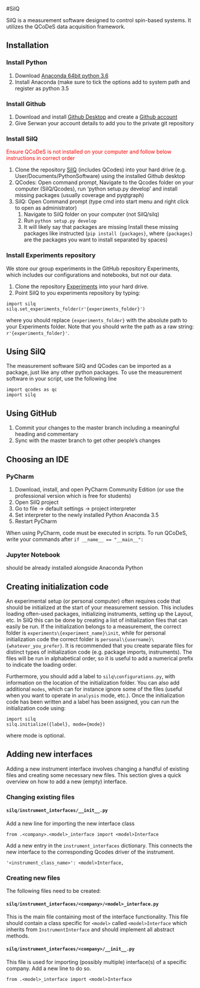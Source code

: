 #SilQ

SilQ is a measurement software designed to control spin-based systems. It utilizes the QCoDeS data acquisition framework.


## Installation

### Install Python
1.	Download [Anaconda 64bit python 3.6](https://www.continuum.io/downloads)
2.	Install Anaconda (make sure to tick the options add to system path and register as python 3.5

### Install Github
1.	Download and install [Github Desktop](https://desktop.github.com/) and create a [Github account](https://github.com/)
2.	Give Serwan your account details to add you to the private git repository

### Install SilQ
<span style="color:red">Ensure QCoDeS is not installed on your computer and
follow below instructions in correct order</span>
1.	Clone the repository [SilQ](https://github.com/nulinspiratie/SilQ) (includes QCodes) into your hard drive
    (e.g. User/Documents/PythonSoftware) using the installed Github desktop
2.	QCodes: Open command prompt, Navigate to the Qcodes folder on your computer (SilQ/Qcodes),
    run ‘python setup.py develop’ and install missing packages (usually coverage and pyqtgraph)
3.	SilQ: Open Command prompt (type cmd into start menu and right click to open as administrator)
    1.	Navigate to SilQ folder on your computer (not SilQ/silq)
    3.	Run `python setup.py develop`
    4.	It will likely say that packages are missing
        Install these missing packages like instructed (`pip install {packages}`, where `{packages}` are the packages you want to install separated by spaces)

### Install Experiments repository
We store our group experiments in the GitHub repository Experiments, which includes our configurations and notebooks, but not our data.
1. Clone the repository [Experiments](https://github.com/nulinspiratie/experiments) into your hard drive.
2. Point SilQ to you experiments repository by typing:
```
import silq
silq.set_experiments_folder(r'{experiments_folder}')
```
where you should replace `{experiments_folder}` with the absolute path to your Experiments folder.
Note that you should write the path as a raw string: `r'{experiments_folder}'`.

## Using SilQ
The measurement software SilQ and QCodes can be imported as a package, just like any other python packages.
To use the measurement software in your script, use the following line
```
import qcodes as qc
import silq
```


## Using GitHub
1.	Commit your changes to the master branch including a meaningful heading and commentary
2.	Sync with the master branch to get other people’s changes

## Choosing an IDE
### PyCharm
1.	Download, install, and open PyCharm Community Edition (or use the professional version which is free for students)
2.	Open SilQ project
3.	Go to file -> default settings -> project interpreter
4.	Set interpreter to the newly installed Python Anaconda 3.5
5.	Restart PyCharm

When using PyCharm, code must be executed in scripts. To run QCoDeS, write your commands after `if __name__ == "__main__":`

### Jupyter Notebook
should be already installed alongside Anaconda Python


## Creating initialization code
An experimental setup (or personal computer) often requires code that should be initialized at the start of your measurement session.
This includes loading often-used packages, initializing instruments, setting up the Layout, etc.
In SilQ this can be done by creating a list of initialization files that can easily be run.
If the initialization belongs to a measurement, the correct folder is `experiments\{experiment_name}\init`, while for personal initialization code the correct folder is `personal\{username}\{whatever_you_prefer}`.
It is recommended that you create separate files for distinct types of initialization code (e.g. package imports, instruments).
The files will be run in alphabetical order, so it is useful to add a numerical prefix to indicate the loading order.

Furthermore, you should add a label to `silq\configurations.py`, with information on the location of the initialization folder.
You can also add additional `modes`, which can for instance ignore some of the files (useful when you want to operate in `analysis` mode, etc.).
Once the initialization code has been written and a label has been assigned, you can run the initialization code using:

```
import silq
silq.initialize({label}, mode={mode})
```
where mode is optional.


## Adding new interfaces
Adding a new instrument interface involves changing a handful of existing files and creating some necessary new files.
This section gives a quick overview on how to add a new (empty) interface.
 
### Changing existing files
#### `silq/instrument_interfaces/__init__.py`

Add a new line for importing the new interface class 

```
from .<company>.<model>_interface import <model>Interface
```

Add a new entry in the `instrument_interfaces` dictionary. This connects the new interface to the corresponding Qcodes driver of the instrument. 

```
'<instrument_class_name>': <model>Interface,
```

### Creating new files
The following files need to be created:

#### `silq/instrument_interfaces/<company>/<model>_interface.py`

This is the main file containing most of the interface functionality. This file should contain a class specific for `<model>` called `<model>Interface` which inherits from `InstrumentInterface` and should implement all abstract methods.

#### `silq/instrument_interfaces/<company>/__init__.py`

This file is used for importing (possibly multiple) interface(s) of a specific company. Add a new line to do so.

```
from .<model>_interface import <model>Interface
```
